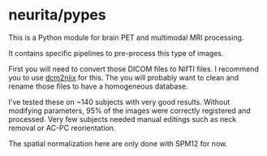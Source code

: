 # neurita/pypes

This is a Python module for brain PET and multimodal MRI processing.

It contains specific pipelines to pre-process this type of images.

First you will need to convert those DICOM files to NifTI files.
I recommend you to use [dcm2niix](https://github.com/rordenlab/dcm2niix) for this.
The you will probably want to clean and rename those files to have a homogeneous database.

I've tested these on ~140 subjects with very good results.
Without modifying parameters, 95% of the images were correctly registered and processed.
Very few subjects needed manual editings such as neck removal or AC-PC reorientation.

The spatial normalization here are only done with SPM12 for now.
